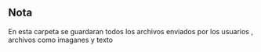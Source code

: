 ## Nota 
En esta carpeta se guardaran todos los archivos enviados por los usuarios , archivos como imaganes  y texto 